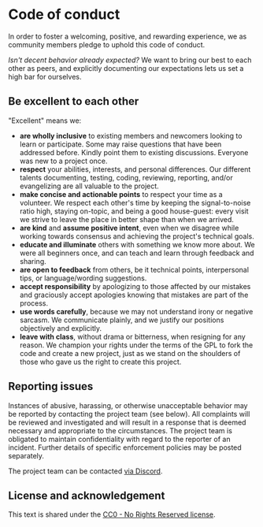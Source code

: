 # Code of conduct

In order to foster a welcoming, positive, and rewarding experience, we as
community members pledge to uphold this code of conduct.

*Isn't decent behavior already expected?* We want to bring our best to each
other as peers, and explicitly documenting our expectations lets us set a high
bar for ourselves.

## Be excellent to each other

"Excellent" means we:

- **are wholly inclusive** to existing members and newcomers looking to
  learn or participate. Some may raise questions that have been addressed
  before. Kindly point them to existing discussions. Everyone was new to a
  project once.
- **respect** your abilities, interests, and personal differences.  Our
  different talents documenting, testing, coding, reviewing, reporting, and/or
  evangelizing are all valuable to the project.
- **make concise and actionable points** to respect your time as a volunteer.
  We respect each other's time by keeping the signal-to-noise ratio high,
  staying on-topic, and being a good house-guest: every visit we strive to
  leave the place in better shape than when we arrived.
- **are kind** and **assume positive intent**, even when we disagree while
  working towards consensus and achieving the project's technical goals.
- **educate and illuminate** others with something we know more about. We were
  all beginners once, and can teach and learn through feedback and sharing.
- **are open to feedback** from others, be it technical points, interpersonal
  tips, or language/wording suggestions.
- **accept responsibility** by apologizing to those affected by our mistakes
  and graciously accept apologies knowing that mistakes are part of the
  process.
- **use words carefully**, because we may not understand irony or negative
  sarcasm. We communicate plainly, and we justify our positions objectively and
  explicitly.
- **leave with class**, without drama or bitterness, when resigning for any
  reason. We champion your rights under the terms of the GPL to fork the code
  and create a new project, just as we stand on the shoulders of those who gave
  us the right to create this project.

## Reporting issues

Instances of abusive, harassing, or otherwise unacceptable behavior may be
reported by contacting the project team (see below). All complaints will be
reviewed and investigated and will result in a response that is deemed
necessary and appropriate to the circumstances. The project team is obligated
to maintain confidentiality with regard to the reporter of an incident. Further
details of specific enforcement policies may be posted separately.

The project team can be contacted [via Discord](https://discord.gg/WwAg3Xf).

## License and acknowledgement

This text is shared under the [CC0 - No Rights Reserved
license](https://creativecommons.org/share-your-work/public-domain/cc0/).

